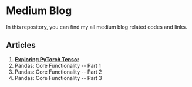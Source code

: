 # Medium Blog

In this repository, you can find my all medium blog related codes and links.

## Articles

1. [**Exploring PyTorch Tensor**](https://medium.com/@sushil.kisu/exploring-pytorch-tensor-ed1adb42d29b)
2. Pandas: Core Functionality -- Part 1
3. Pandas: Core Functionality -- Part 2
4. Pandas: Core Functionality -- Part 3




